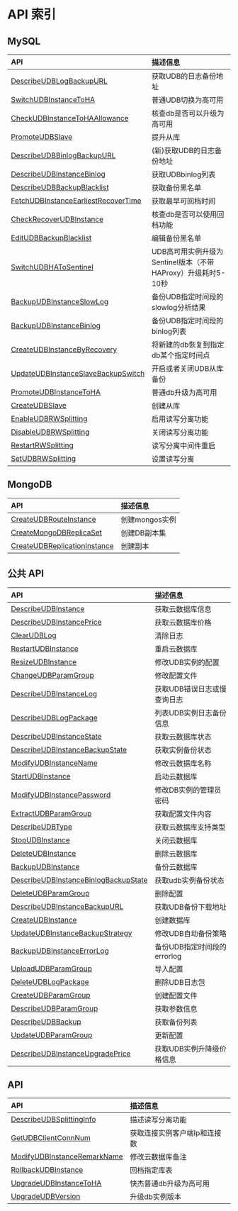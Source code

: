 # API 索引

## MySQL

| API | 描述信息 |
|:---|:---|
|[DescribeUDBLogBackupURL](api/udb-api/describe_udb_log_backup_url)|获取UDB的日志备份地址|
|[SwitchUDBInstanceToHA](api/udb-api/switch_udb_instance_to_ha)|普通UDB切换为高可用|
|[CheckUDBInstanceToHAAllowance](api/udb-api/check_udb_instance_to_ha_allowance)|核查db是否可以升级为高可用|
|[PromoteUDBSlave](api/udb-api/promote_udb_slave)|提升从库|
|[DescribeUDBBinlogBackupURL](api/udb-api/describe_udb_binlog_backup_url)|(新)获取UDB的日志备份地址|
|[DescribeUDBInstanceBinlog](api/udb-api/describe_udb_instance_binlog)|获取UDBbinlog列表|
|[DescribeUDBBackupBlacklist](api/udb-api/describe_udb_backup_blacklist)|获取备份黑名单|
|[FetchUDBInstanceEarliestRecoverTime](api/udb-api/fetch_udb_instance_earliest_recover_time)|获取最早可回档时间|
|[CheckRecoverUDBInstance](api/udb-api/check_recover_udb_instance)|核查db是否可以使用回档功能|
|[EditUDBBackupBlacklist](api/udb-api/edit_udb_backup_blacklist)|编辑备份黑名单|
|[SwitchUDBHAToSentinel](api/udb-api/switch_udb_ha_to_sentinel)|UDB高可用实例升级为Sentinel版本（不带HAProxy）升级耗时5-10秒|
|[BackupUDBInstanceSlowLog](api/udb-api/backup_udb_instance_slow_log)|备份UDB指定时间段的slowlog分析结果|
|[BackupUDBInstanceBinlog](api/udb-api/backup_udb_instance_binlog)|备份UDB指定时间段的binlog列表|
|[CreateUDBInstanceByRecovery](api/udb-api/create_udb_instance_by_recovery)|将新建的db恢复到指定db某个指定时间点|
|[UpdateUDBInstanceSlaveBackupSwitch](api/udb-api/update_udb_instance_slave_backup_switch)|开启或者关闭UDB从库备份|
|[PromoteUDBInstanceToHA](api/udb-api/promote_udb_instance_to_ha)|普通db升级为高可用|
|[CreateUDBSlave](api/udb-api/create_udb_slave)|创建从库|
|[EnableUDBRWSplitting](api/udb-api/enable_udb_rw_splitting)|启用读写分离功能|
|[DisableUDBRWSplitting](api/udb-api/disable_udb_rw_splitting)|关闭读写分离功能|
|[RestartRWSplitting](api/udb-api/restart_rw_splitting)|读写分离中间件重启|
|[SetUDBRWSplitting](api/udb-api/set_udb_rw_splitting)|设置读写分离|

## MongoDB

| API | 描述信息 |
|:---|:---|
|[CreateUDBRouteInstance](api/udb-api/create_udb_route_instance)|创建mongos实例|
|[CreateMongoDBReplicaSet](api/udb-api/create_mongo_db_replica_set)|创建DB副本集|
|[CreateUDBReplicationInstance](api/udb-api/create_udb_replication_instance)|创建副本|

## 公共 API

| API | 描述信息 |
|:---|:---|
|[DescribeUDBInstance](api/udb-api/describe_udb_instance)|获取云数据库信息|
|[DescribeUDBInstancePrice](api/udb-api/describe_udb_instance_price)|获取云数据库价格|
|[ClearUDBLog](api/udb-api/clear_udb_log)|清除日志|
|[RestartUDBInstance](api/udb-api/restart_udb_instance)|重启云数据库|
|[ResizeUDBInstance](api/udb-api/resize_udb_instance)|修改UDB实例的配置|
|[ChangeUDBParamGroup](api/udb-api/change_udb_param_group)|修改配置文件|
|[DescribeUDBInstanceLog](api/udb-api/describe_udb_instance_log)|获取UDB错误日志或慢查询日志|
|[DescribeUDBLogPackage](api/udb-api/describe_udb_log_package)|列表UDB实例日志备份信息|
|[DescribeUDBInstanceState](api/udb-api/describe_udb_instance_state)|获取云数据库状态|
|[DescribeUDBInstanceBackupState](api/udb-api/describe_udb_instance_backup_state)|获取实例备份状态|
|[ModifyUDBInstanceName](api/udb-api/modify_udb_instance_name)|修改云数据库名称|
|[StartUDBInstance](api/udb-api/start_udb_instance)|启动云数据库|
|[ModifyUDBInstancePassword](api/udb-api/modify_udb_instance_password)|修改DB实例的管理员密码|
|[ExtractUDBParamGroup](api/udb-api/extract_udb_param_group)|获取配置文件内容|
|[DescribeUDBType](api/udb-api/describe_udb_type)|获取云数据库支持类型|
|[StopUDBInstance](api/udb-api/stop_udb_instance)|关闭云数据库|
|[DeleteUDBInstance](api/udb-api/delete_udb_instance)|删除云数据库|
|[BackupUDBInstance](api/udb-api/backup_udb_instance)|备份云数据库|
|[DescribeUDBInstanceBinlogBackupState](api/udb-api/describe_udb_instance_binlog_backup_state)|获取udb实例备份状态|
|[DeleteUDBParamGroup](api/udb-api/delete_udb_param_group)|删除配置|
|[DescribeUDBInstanceBackupURL](api/udb-api/describe_udb_instance_backup_url)|获取UDB备份下载地址|
|[CreateUDBInstance](api/udb-api/create_udb_instance)|创建数据库|
|[UpdateUDBInstanceBackupStrategy](api/udb-api/update_udb_instance_backup_strategy)|修改UDB自动备份策略|
|[BackupUDBInstanceErrorLog](api/udb-api/backup_udb_instance_error_log)|备份UDB指定时间段的errorlog|
|[UploadUDBParamGroup](api/udb-api/upload_udb_param_group)|导入配置|
|[DeleteUDBLogPackage](api/udb-api/delete_udb_log_package)|删除UDB日志包|
|[CreateUDBParamGroup](api/udb-api/create_udb_param_group)|创建配置文件|
|[DescribeUDBParamGroup](api/udb-api/describe_udb_param_group)|获取参数信息|
|[DescribeUDBBackup](api/udb-api/describe_udb_backup)|获取备份列表|
|[UpdateUDBParamGroup](api/udb-api/update_udb_param_group)|更新配置|
|[DescribeUDBInstanceUpgradePrice](api/udb-api/describe_udb_instance_upgrade_price)|获取UDB实例升降级价格信息|

## API

| API | 描述信息 |
|:---|:---|
|[DescribeUDBSplittingInfo](api/udb-api/describe_udb_splitting_info)|描述读写分离功能|
|[GetUDBClientConnNum](api/udb-api/get_udb_client_conn_num)|获取连接实例客户端Ip和连接数|
|[ModifyUDBInstanceRemarkName](api/udb-api/modify_udb_instance_remark_name)|修改云数据库备注|
|[RollbackUDBInstance](api/udb-api/rollback_udb_instance)|回档指定库表|
|[UpgradeUDBInstanceToHA](api/udb-api/upgrade_udb_instance_to_ha)|快杰普通db升级为高可用|
|[UpgradeUDBVersion](api/udb-api/upgrade_udb_version)|升级db实例版本|
